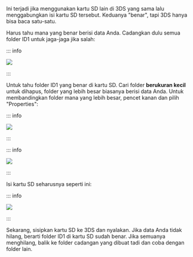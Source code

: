 Ini terjadi jika menggunakan kartu SD lain di 3DS yang sama lalu menggabungkan isi kartu SD tersebut. Keduanya "benar", tapi 3DS hanya bisa baca satu-satu.

Harus tahu mana yang benar berisi data Anda. Cadangkan dulu semua folder ID1 untuk jaga-jaga jika salah:

::: info

![](/images/screenshots/troubleshooting/backup-id1.png)

:::

Untuk tahu folder ID1 yang benar di kartu SD. Cari folder **berukuran kecil** untuk dihapus, folder yang lebih besar biasanya berisi data Anda. Untuk membandingkan folder mana yang lebih besar, pencet kanan dan pilih "Properties":

::: info

![](/images/screenshots/troubleshooting/rightclick-properties.png)

:::

::: info

![](/images/screenshots/troubleshooting/compare-id1.png)

:::

Isi kartu SD seharusnya seperti ini:

::: info

![](/images/screenshots/troubleshooting/correct-id1.png)

:::

Sekarang, sisipkan kartu SD ke 3DS dan nyalakan. Jika data Anda tidak hilang, berarti folder ID1 di kartu SD sudah benar. Jika semuanya menghilang, balik ke folder cadangan yang dibuat tadi dan coba dengan folder lain.